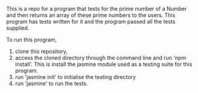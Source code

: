 This is a repo for a program that tests for the prime number of a Number and then returns an array of these prime numbers to the users.
This program has tests written for it and the program passed all the tests supplied.

To run this program, 
1. clone this repository, 
2. access the cloned directory through the command line and run 'npm install'. This is install the jasmine module used as a testing suite for this program.
3. run 'jasmine init' to initialise the testing directory
4. run 'jasmine' to run the tests.
